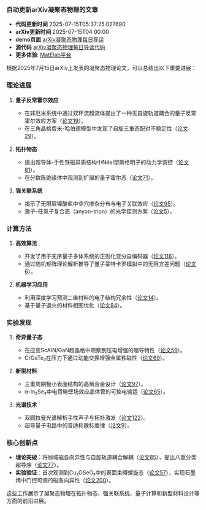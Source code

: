 ### 自动更新arXiv凝聚态物理的文章
  - **代码更新时间** 2025-07-15T05:37:25.027690
  - **arXiv更新时间** 2025-07-15T04:00:00
  - **demo页面** [arXiv凝聚态物理每日导读](https://iopwsy.github.io/arXiv_cond-mat/)
  - **源代码** [arXiv凝聚态物理每日导读代码](https://github.com/iopwsy/arXiv_cond-mat/)
  - **更多体验**: [MatElab平台](https://in.iphy.ac.cn/eln/#/recday)

根据2025年7月15日arXiv上发表的凝聚态物理论文，可以总结出以下重要进展：

### 理论进展
1. **量子反常霍尔效应**  
   - 在非厄米系统中通过双环流超流体提出了一种无自旋轨道耦合的量子反常霍尔效应方案（[论文19](https://arxiv.org/abs/2507.09112)）。  
   - 在三角晶格费米-哈伯德模型中发现了自旋三重态配对不稳定性（[论文29](https://arxiv.org/abs/2507.09295)）。

2. **拓扑物态**  
   - 提出超导体-手性铁磁异质结构中Néel型斯格明子的动力学调控（[论文81](https://arxiv.org/abs/2507.10199)）。  
   - 在分数陈绝缘体中观测到扩展的量子霍尔态（[论文71](https://arxiv.org/abs/2507.09908)）。

3. **强关联系统**  
   - 揭示了无限层镍酸盐中空穴掺杂分布与电子关联效应（[论文95](https://arxiv.org/abs/2507.10364)）。  
   - 激子-任意子复合态（anyon-trion）的光学探测方案（[论文5](https://arxiv.org/abs/2507.08933)）。

### 计算方法
1. **高效算法**  
   - 开发了用于无序量子多体系统的正则化变分自编码器（[论文116](https://arxiv.org/abs/2507.08930)）。  
   - 通过随机矩阵理论解析推导了量子蒙特卡罗模拟中的无限方差问题（[论文6](https://arxiv.org/abs/2507.08937)）。

2. **机器学习应用**  
   - 利用深度学习预测二维材料的电子结构冗余性（[论文14](https://arxiv.org/abs/2507.09001)）。  
   - 基于量子退火的材料相图优化（[论文84](https://arxiv.org/abs/2507.10237)）。

### 实验发现
1. **奇异量子态**  
   - 在应变ScAlN/GaN超晶格中观察到压电增强的超导特性（[论文59](https://arxiv.org/abs/2507.09673)）。  
   - CrGeTe₃在压力下通过动能交换增强金属铁磁性（[论文69](https://arxiv.org/abs/2507.09877)）。

2. **新型材料**  
   - 三重周期极小表面结构的高熵合金设计（[论文97](https://arxiv.org/abs/2507.10370)）。  
   - α-In₂Se₃中电荷畴壁场效应晶体管的可控电输运（[论文65](https://arxiv.org/abs/2507.09838)）。

3. **光谱技术**  
   - 双圆拉曼光谱解析手性声子与拓扑激发（[论文122](https://arxiv.org/abs/2507.09237)）。  
   - 超导量子电路中的普适耗散标度律（[论文9](https://arxiv.org/abs/2507.08953)）。

### 核心创新点
- **理论突破**：将局域磁各向异性与自旋轨道耦合解耦（[论文85](https://arxiv.org/abs/2507.10238)），提出八重分类超导序（[论文77](https://arxiv.org/abs/2507.10079)）。  
- **实验验证**：首次观测到Cu₂OSeO₃中的表面束缚螺旋态（[论文57](https://arxiv.org/abs/2507.09663)），实现石墨烯中门控可调的磁各向异性（[论文200](https://arxiv.org/abs/2507.04177)）。  

这些工作展示了凝聚态物理在拓扑物态、强关联系统、量子计算和新型材料设计等方面的前沿进展。
